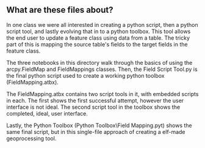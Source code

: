 ## What are these files about?
In one class we were all interested in creating a python script, then a python script tool, and lastly evolving that in to a python toolbox. This tool allows the end user to update a feature class using data from a table. The tricky part of this is mapping the source table's fields to the target fields in the feature class. 

The three notebooks in this directory walk through the basics of using the arcpy.FieldMap and FieldMappings classes. Then, the Field Script Tool.py is the final python script used to create a working python toolbox (FieldMapping.atbx).

The FieldMapping.atbx contains two script tools in it, with embedded scripts in each. The first shows the first successful attempt, however the user interface is not ideal. The second script tool in the toolbox shows the completed, ideal, user interface.

Lastly, the Python Toolbox (Python Toolbox\Field Mapping.pyt) shows the same final script, but in this single-file approach of creating a elf-made geoprocessing tool.